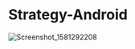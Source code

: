 # Strategy-Android

![Screenshot_1581292208](https://user-images.githubusercontent.com/2982625/74112795-7c785200-4b6d-11ea-872b-a061d11ce97d.png)